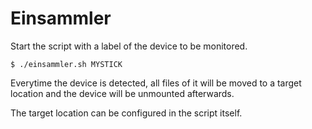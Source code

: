 # Einsammler

Start the script with a label of the device to be monitored.

    $ ./einsammler.sh MYSTICK

Everytime the device is detected, all files of it will be moved to a
target location and the device will be unmounted afterwards.

The target location can be configured in the script itself.

